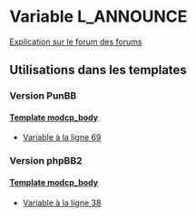 # Variable L_ANNOUNCE
[Explication sur le forum des forums](http://forum.forumactif.com/t294113-listing-des-variables#L_ANNOUNCE)
## Utilisations dans les templates
### Version PunBB
#### [Template modcp_body](punbb/modcp_body.md)
* [Variable à la ligne 69](../punbb/modcp_body.tpl#L69)
### Version phpBB2
#### [Template modcp_body](subsilver/modcp_body.md)
* [Variable à la ligne 38](../subsilver/modcp_body.tpl#L38)